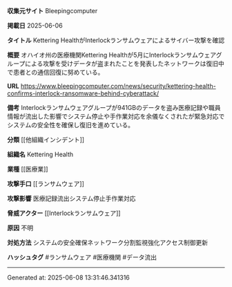 **収集元サイト**
Bleepingcomputer

**掲載日**
2025-06-06

**タイトル**
Kettering HealthがInterlockランサムウェアによるサイバー攻撃を確認

**概要**
オハイオ州の医療機関Kettering Healthが5月にInterlockランサムウェアグループによる攻撃を受けデータが盗まれたことを発表したネットワークは復旧中で患者との通信回復に努めている。

**URL**
https://www.bleepingcomputer.com/news/security/kettering-health-confirms-interlock-ransomware-behind-cyberattack/

**備考**
Interlockランサムウェアグループが941GBのデータを盗み医療記録や職員情報が流出した影響でシステム停止や手作業対応を余儀なくされたが緊急対応でシステムの安全性を確保し復旧を進めている。

**分類**
[[他組織インシデント]]

**組織名**
Kettering Health

**業種**
[[医療業]]

**攻撃手口**
[[ランサムウェア]]

**攻撃影響**
医療記録流出システム停止手作業対応

**脅威アクター**
[[Interlockランサムウェア]]

**原因**
不明

**対処方法**
システムの安全確保ネットワーク分割監視強化アクセス制御更新

**ハッシュタグ**
#ランサムウェア #医療機関 #データ流出


---
Generated at: 2025-06-08 13:31:46.341316

